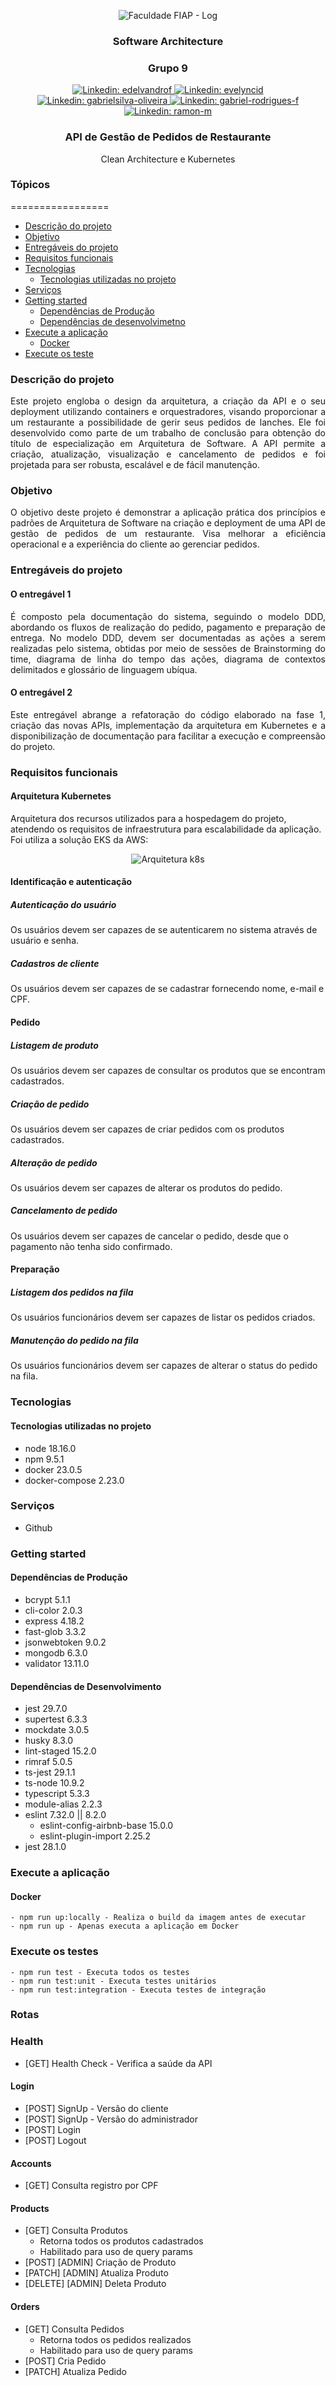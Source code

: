 <p align="center">
  <img src="./public/fiap_postech_logo_442x174.jpeg" alt="Faculdade FIAP - Log">
</p>
<h3 align="center">
    <p>Software Architecture</p>
</h3>
<h3 align="center">
    <p>Grupo 9</p>
</h3>
<p align="center">
<a href="https://www.linkedin.com/in/edelvandrof/">
  <img src="https://img.shields.io/badge/-edelvandrof-blue?style=flat-square&logo=Linkedin&logoColor=white" alt="Linkedin: edelvandrof">
</a>
<a href="https://www.linkedin.com/in/evelyncid/">
  <img src="https://img.shields.io/badge/-evelyncid-blue?style=flat-square&logo=Linkedin&logoColor=white" alt="Linkedin: evelyncid">
</a>
<a href="https://www.linkedin.com/in/gabrielsilva-oliveira/">
  <img src="https://img.shields.io/badge/-gabrielsilva--oliveira-blue?style=flat-square&logo=Linkedin&logoColor=white" alt="Linkedin: gabrielsilva-oliveira">
</a>
<a href="https://www.linkedin.com/in/gabriel-rodrigues-f/">
  <img src="https://img.shields.io/badge/-gabriel--rodrigues--f-blue?style=flat-square&logo=Linkedin&logoColor=white" alt="Linkedin: gabriel-rodrigues-f">
</a>
<a href="https://www.linkedin.com/in/ramon-m-715b764a/">
  <img src="https://img.shields.io/badge/-ramon--m-blue?style=flat-square&logo=Linkedin&logoColor=white" alt="Linkedin: ramon-m">
</a>
</p>
<h3 align="center">
    <p>API de Gestão de Pedidos de Restaurante</p>
</h3>
<p align="center">Clean Architecture e Kubernetes</p>

### Tópicos
=================
   * [Descrição do projeto](#descrição-do-projeto)
   * [Objetivo](#objetivo)
   * [Entregáveis do projeto](#entregáveis-do-projeto)
   * [Requisitos funcionais](#requisitos-funcionais)
   * [Tecnologias](#tecnologias)
      * [Tecnologias utilizadas no projeto](#tecnologias-utilizadas-no-projeto)
   * [Serviços](#serviços)
   * [Getting started](#getting-started)
      * [Dependências de Produção](#dependências-de-produção)
      * [Dependências de desenvolvimetno](#dependências-de-desenvolvimento)
   * [Execute a aplicação](#execute-a-aplicação)
      * [Docker](#docker)
   * [Execute os teste](#execute-os-testes)

### Descrição do projeto
<div style="text-align: justify">Este projeto engloba o design da arquitetura, a criação da API e o seu deployment utilizando containers e orquestradores, visando proporcionar a um restaurante a possibilidade de gerir seus pedidos de lanches. Ele foi desenvolvido como parte de um trabalho de conclusão para obtenção do título de especialização em Arquitetura de Software. A API permite a criação, atualização, visualização e cancelamento de pedidos e foi projetada para ser robusta, escalável e de fácil manutenção.</div>

### Objetivo
<div style="text-align: justify">O objetivo deste projeto é demonstrar a aplicação prática dos princípios e padrões de Arquitetura de Software na criação e deployment de uma API de gestão de pedidos de um restaurante. Visa melhorar a eficiência operacional e a experiência do cliente ao gerenciar pedidos.</div>

### Entregáveis do projeto

#### O entregável 1
<div style="text-align: justify">É composto pela documentação do sistema, seguindo o modelo DDD, abordando os fluxos de realização do pedido, pagamento e preparação de entrega. No modelo DDD, devem ser documentadas as ações a serem realizadas pelo sistema, obtidas por meio de sessões de Brainstorming do time, diagrama de linha do tempo das ações, diagrama de contextos delimitados e glossário de linguagem ubíqua.</div>

#### O entregável 2
<div style="text-align: justify">Este entregável abrange a refatoração do código elaborado na fase 1, criação das novas APIs, implementação da arquitetura em Kubernetes e a disponibilização de documentação para facilitar a execução e compreensão do projeto.</div>

### Requisitos funcionais

#### Arquitetura Kubernetes
Arquitetura dos recursos utilizados para a hospedagem do projeto, atendendo os requisitos de infraestrutura para escalabilidade da aplicação. Foi utiliza a solução EKS da AWS:

<p align="center">
  <img src="./public/arquitetura-k8s.jpg" alt="Arquitetura k8s">
</p>

#### Identificação e autenticação
##### Autenticação do usuário
Os usuários devem ser capazes de se autenticarem no sistema através de usuário e senha.

##### Cadastros de cliente
Os usuários devem ser capazes de se cadastrar fornecendo nome, e-mail e CPF.

#### Pedido
##### Listagem de produto
Os usuários devem ser capazes de consultar os produtos que se encontram cadastrados.

##### Criação de pedido
Os usuários devem ser capazes de criar pedidos com os produtos cadastrados.

##### Alteração de pedido
Os usuários devem ser capazes de alterar os produtos do pedido.

##### Cancelamento de pedido
Os usuários devem ser capazes de cancelar o pedido, desde que o pagamento não tenha sido confirmado.

#### Preparação
##### Listagem dos pedidos na fila
Os usuários funcionários devem ser capazes de listar os pedidos criados.

##### Manutenção do pedido na fila
Os usuários funcionários devem ser capazes de alterar o status do pedido na fila.

###  Tecnologias 

#### Tecnologias utilizadas no projeto

* node            18.16.0
* npm             9.5.1
* docker          23.0.5
* docker-compose  2.23.0

###  Serviços

* Github

###  Getting started

#### Dependências de Produção
  - bcrypt        5.1.1
  - cli-color     2.0.3
  - express       4.18.2
  - fast-glob     3.3.2
  - jsonwebtoken  9.0.2
  - mongodb       6.3.0
  - validator     13.11.0

#### Dependências de Desenvolvimento
  - jest          29.7.0
  - supertest     6.3.3
  - mockdate      3.0.5
  - husky         8.3.0
  - lint-staged   15.2.0
  - rimraf        5.0.5
  - ts-jest       29.1.1
  - ts-node       10.9.2
  - typescript    5.3.3
  - module-alias  2.2.3
  - eslint                      7.32.0 || 8.2.0
    - eslint-config-airbnb-base 15.0.0
    - eslint-plugin-import      2.25.2
  - jest                        28.1.0
  
###  Execute a aplicação

#### Docker
    - npm run up:locally - Realiza o build da imagem antes de executar
    - npm run up - Apenas executa a aplicação em Docker
    
### Execute os testes
    - npm run test - Executa todos os testes
    - npm run test:unit - Executa testes unitários
    - npm run test:integration - Executa testes de integração

### Rotas

### Health
  - [GET] Health Check - Verifica a saúde da API

#### Login
  - [POST]  SignUp - Versão do cliente
  - [POST]  SignUp - Versão do administrador
  - [POST]  Login
  - [POST]  Logout

#### Accounts
  - [GET] Consulta registro por CPF

#### Products
  - [GET] Consulta Produtos
    - Retorna todos os produtos cadastrados
    - Habilitado para uso de query params
  - [POST]  [ADMIN] Criação de Produto
  - [PATCH] [ADMIN] Atualiza Produto
  - [DELETE]  [ADMIN] Deleta Produto

#### Orders
  - [GET] Consulta Pedidos
    - Retorna todos os pedidos realizados
    - Habilitado para uso de query params
  - [POST]  Cria Pedido
  - [PATCH] Atualiza Pedido
